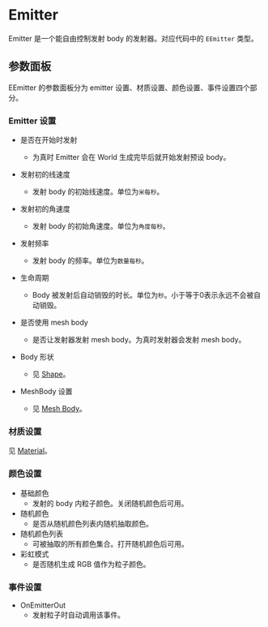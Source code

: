 # Emitter
Emitter 是一个能自由控制发射 body 的发射器。对应代码中的 `EEmitter` 类型。 

## 参数面板
EEmitter 的参数面板分为 emitter 设置、材质设置、颜色设置、事件设置四个部分。

### Emitter 设置
- 是否在开始时发射
  - 为真时 Emitter 会在 World 生成完毕后就开始发射预设 body。
- 发射初的线速度
  - 发射 body 的初始线速度。单位为`米每秒`。
- 发射初的角速度
  - 发射 body 的初始角速度。单位为`角度每秒`。
- 发射频率
  - 发射 body 的频率。单位为`数量每秒`。
- 生命周期
  - Body 被发射后自动销毁的时长。单位为`秒`。小于等于0表示永远不会被自动销毁。

- 是否使用 mesh body
  - 是否让发射器发射 mesh body。为真时发射器会发射 mesh body。
- Body 形状
  - 见 [Shape](./Shape.md)。
- MeshBody 设置
  - 见 [Mesh Body](Body.md#mesh-body)。

### 材质设置
见 [Material](./Material.md)。

### 颜色设置
- 基础颜色
  - 发射的 body 内粒子颜色。关闭随机颜色后可用。
- 随机颜色
  - 是否从随机颜色列表内随机抽取颜色。
- 随机颜色列表
  - 可被抽取的所有颜色集合。打开随机颜色后可用。
- 彩虹模式
  - 是否随机生成 RGB 值作为粒子颜色。

### 事件设置
- OnEmitterOut
  - 发射粒子时自动调用该事件。
